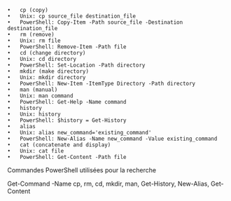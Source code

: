     •	cp (copy)
	•	Unix: cp source_file destination_file
	•	PowerShell: Copy-Item -Path source_file -Destination destination_file
	•	rm (remove)
	•	Unix: rm file
	•	PowerShell: Remove-Item -Path file
	•	cd (change directory)
	•	Unix: cd directory
	•	PowerShell: Set-Location -Path directory
	•	mkdir (make directory)
	•	Unix: mkdir directory
	•	PowerShell: New-Item -ItemType Directory -Path directory
	•	man (manual)
	•	Unix: man command
	•	PowerShell: Get-Help -Name command
	•	history
	•	Unix: history
	•	PowerShell: $history = Get-History
	•	alias
	•	Unix: alias new_command='existing_command'
	•	PowerShell: New-Alias -Name new_command -Value existing_command
	•	cat (concatenate and display)
	•	Unix: cat file
	•	PowerShell: Get-Content -Path file

Commandes PowerShell utilisées pour la recherche

Get-Command -Name cp, rm, cd, mkdir, man, Get-History, New-Alias, Get-Content
